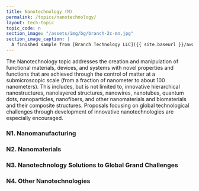```yaml
---
title: Nanotechnology (N)
permalink: /topics/nanotechnology/
layout: tech-topic
topic_code: n
section_image: "/assets/img/bg/branch-2c-mn.jpg"
section_image_caption: |
  A finished sample from [Branch Technology LLC]({{ site.baseurl }}/awardees/phase-2/details/?company=branch-technology-llc#branch-technology-llc) of a complex shape 3-D printed like nature.
---
```


The Nanotechnology topic addresses the creation and manipulation of functional materials, devices, and systems with novel properties and functions that are achieved through the control of matter at a submicroscopic scale (from a fraction of nanometer to about 100 nanometers). This includes, but is not limited to, innovative hierarchical nanostructures, nanolayered structures, nanowires, nanotubes, quantum dots, nanoparticles, nanofibers, and other nanomaterials and biomaterials and their composite structures. Proposals focusing on global technological challenges through development of innovative nanotechnologies are especially encouraged. 

### N1. Nanomanufacturing

### N2. Nanomaterials

### N3. Nanotechnology Solutions to Global Grand Challenges

### N4. Other Nanotechnologies
